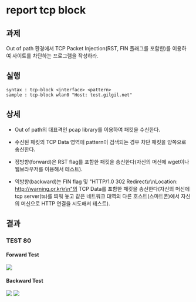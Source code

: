 # report tcp block
## 과제
Out of path 환경에서 TCP Packet Injection(RST, FIN 플래그를 포함한)를 이용하여 사이트를 차단하는 프로그램을 작성하라.

## 실행
```
syntax : tcp-block <interface> <pattern>
sample : tcp-block wlan0 "Host: test.gilgil.net"
```

## 상세
- Out of path의 대표격인 pcap library를 이용하여 패킷을 수신한다.

- 수신된 패킷의 TCP Data 영역에 pattern이 검색되는 경우 차단 패킷을 양쪽으로 송신한다.

- 정방향(forward)은 RST flag를 포함한 패킷을 송신한다(자신의 머신에 wget이나 웹브라우저를 이용해서 테스트).

- 역방향(backward)는 FIN flag 및 "HTTP/1.0 302 Redirect\r\nLocation: http://warning.or.kr\r\n"의 TCP Data를 포함한 패킷을 송신한다(자신의 머신에 tcp server(ts)를 띄워 놓고 같은 네트워크 대역의 다른 호스트(스마트폰)에서 자신의 머신으로 HTTP 연결을 시도해서 테스트).

## 결과
### TEST 80
#### Forward Test
<img src = "https://user-images.githubusercontent.com/76524512/144200530-c37dae4f-3b95-49e6-8f01-72b43367a33b.gif">

#### Backward Test
<img src = "https://user-images.githubusercontent.com/76524512/144200277-d4410ed1-6871-49f9-bb5d-477ebe8a2b09.gif">
<img src = "https://user-images.githubusercontent.com/76524512/144200417-985fdc01-c82b-49a1-9f2b-ecb8fa939aad.gif)">


